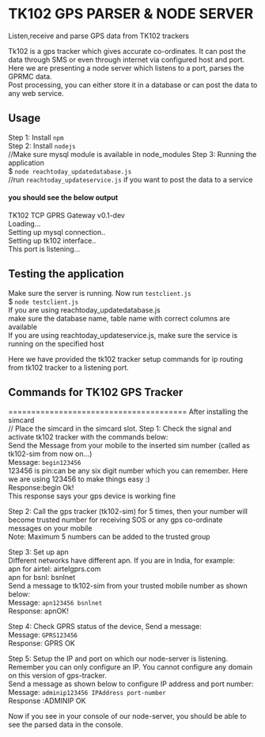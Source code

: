 

# TK102 GPS PARSER & NODE SERVER
Listen,receive and parse GPS data from TK102 trackers

Tk102 is a gps tracker which gives accurate co-ordinates. It can post the data through SMS or even through internet via configured host and port.
Here we are presenting a node server which listens to a port, parses the GPRMC data.<br> Post processing, you can either store it in a database or can post the data to any web service.

  
## Usage
Step 1: Install `npm` <br/>
Step 2: Install `nodejs` <br/> //Make sure mysql module is available in node_modules
Step 3: Running the application<br/>
$ `node reachtoday_updatedatabase.js` <br/> //run `reachtoday_updateservice.js` if you want to post the data to a service
#### you should see the below output<br/>
TK102 TCP GPRS Gateway v0.1-dev<br/>
Loading...<br/>
Setting up mysql connection..<br/>
Setting up tk102 interface..<br/>
This port is listening...<br/>

## Testing the application 
Make sure the server is running. Now run `testclient.js`<br/> 
$ `node testclient.js`<br/>
If you are using reachtoday_updatedatabase.js<br/>
make sure the database name, table name with correct columns are available <br/>
If you are using reachtoday_updateservice.js, make sure the service is running on the specified host<br/>

Here we have provided the tk102 tracker setup commands for ip routing from tk102 tracker to a listening port.

## Commands for TK102 GPS Tracker 
=======================================
After installing the simcard<br> // Place the simcard in the simcard slot.
Step 1: Check the signal and activate tk102 tracker with the commands below:<br/>
Send the Message from your mobile to the inserted sim number (called as tk102-sim from now on...)<br/>
Message: `begin123456`<br>
123456 is pin:can be any six digit number which you can remember. Here we are using 123456 to make things easy :)<br>
Response:begin Ok!<br>
This response says your gps device is working fine<br/>

Step 2: Call the gps tracker (tk102-sim) for 5 times, then your number will become trusted number for receiving SOS or any gps co-ordinate messages on your mobile<br>
Note: Maximum 5 numbers can be added to the trusted group <br>

Step 3: Set up apn<br>
Different networks have different apn. If you are in India, for example:<br>
apn for airtel: airtelgprs.com<br>
apn for bsnl: bsnlnet<br>
Send a message to tk102-sim from your trusted mobile number as shown below:<br>
Message: `apn123456 bsnlnet`<br>
Response: apnOK!<br>

Step 4: Check GPRS status of the device, Send a message: <br/>
Message: `GPRS123456`<br>
Response: GPRS OK<br>

Step 5: Setup the IP and port on which our node-server is listening. Remember you can only configure an IP. You cannot configure any domain on this version of gps-tracker. <br>
Send a message as shown below to configure IP address and port number:<br>
Message: `adminip123456 IPAddress port-number`<br>
Response :ADMINIP OK<br>

Now if you see in your console of our node-server, you should be able to see the parsed data in the console.
